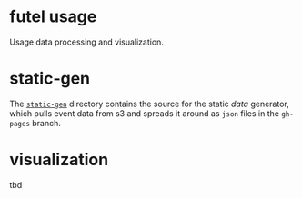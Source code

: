 # futel usage

Usage data processing and visualization.

# static-gen

The [`static-gen`](./static-gen) directory contains the source for
the static _data_ generator, which pulls event data from s3 and
spreads it around as `json` files in the `gh-pages` branch.

# visualization

tbd
